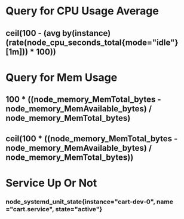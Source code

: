 # Query for CPU Usage Average
## ceil(100 - (avg by(instance) (rate(node_cpu_seconds_total{mode="idle"}[1m])) * 100))

# Query for Mem Usage 
## 100 * ((node_memory_MemTotal_bytes - node_memory_MemAvailable_bytes) /  node_memory_MemTotal_bytes)
## ceil(100 * ((node_memory_MemTotal_bytes - node_memory_MemAvailable_bytes) /  node_memory_MemTotal_bytes))

# Service Up Or Not
### node_systemd_unit_state{instance="cart-dev-0", name ="cart.service", state="active"}


